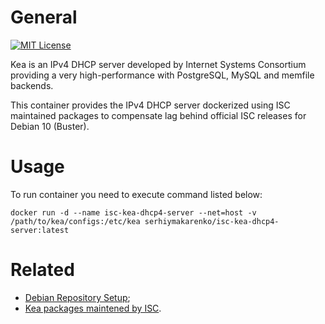 # General
[![MIT License](https://img.shields.io/badge/License-MIT-blue.svg?style=flat)](https://github.com/SerhiyMakarenko/isc-kea-dockerized/blob/isc-kea-dhcp4-server/stable/LICENSE)

Kea is an IPv4 DHCP server developed by Internet Systems Consortium providing a very high-performance with PostgreSQL, MySQL and memfile backends. 

This container provides the IPv4 DHCP server dockerized using ISC maintained packages to compensate lag behind official ISC releases for Debian 10 (Buster).

# Usage
To run container you need to execute command listed below:
```
docker run -d --name isc-kea-dhcp4-server --net=host -v /path/to/kea/configs:/etc/kea serhiymakarenko/isc-kea-dhcp4-server:latest
```

# Related
- [Debian Repository Setup](https://cloudsmith.io/~isc/repos/kea-1-6/setup/#formats-deb);
- [Kea packages maintened by ISC](https://cloudsmith.io/~isc/repos/kea-1-6/packages/).